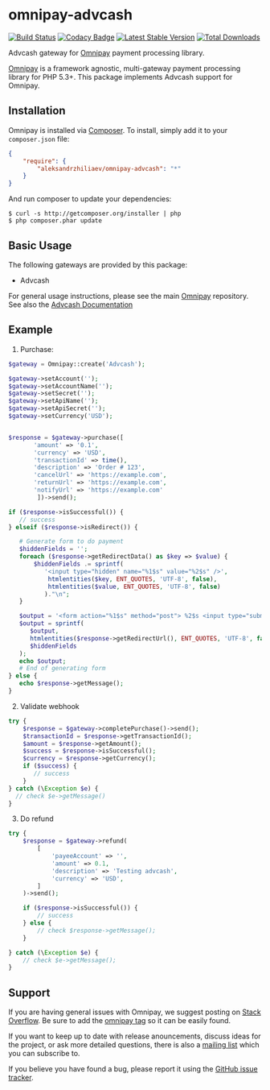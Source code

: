 # omnipay-advcash
[![Build Status](https://travis-ci.org/aleksandrzhiliaev/omnipay-advcash.svg?branch=master)](https://travis-ci.org/aleksandrzhiliaev/omnipay-advcash)
[![Codacy Badge](https://api.codacy.com/project/badge/Grade/95c32cb06d414446a6a3e960f48152e5)](https://www.codacy.com/app/sassoftinc/omnipay-advcash?utm_source=github.com&amp;utm_medium=referral&amp;utm_content=aleksandrzhiliaev/omnipay-advcash&amp;utm_campaign=Badge_Grade)
[![Latest Stable Version](https://poser.pugx.org/aleksandrzhiliaev/omnipay-advcash/v/stable)](https://packagist.org/packages/aleksandrzhiliaev/omnipay-advcash)
[![Total Downloads](https://poser.pugx.org/aleksandrzhiliaev/omnipay-advcash/downloads)](https://packagist.org/packages/aleksandrzhiliaev/omnipay-advcash)

Advcash gateway for [Omnipay](https://github.com/thephpleague/omnipay) payment processing library.

[Omnipay](https://github.com/omnipay/omnipay) is a framework agnostic, multi-gateway payment
processing library for PHP 5.3+. This package implements Advcash support for Omnipay.

## Installation

Omnipay is installed via [Composer](http://getcomposer.org/). To install, simply add it
to your `composer.json` file:

```json
{
    "require": {
        "aleksandrzhiliaev/omnipay-advcash": "*"
    }
}
```

And run composer to update your dependencies:

    $ curl -s http://getcomposer.org/installer | php
    $ php composer.phar update

## Basic Usage

The following gateways are provided by this package:

* Advcash

For general usage instructions, please see the main [Omnipay](https://github.com/omnipay/omnipay)
repository. See also the [Advcash Documentation](https://advcash.com/en/solutions/developers/)

## Example
1. Purchase:
```php
$gateway = Omnipay::create('Advcash');

$gateway->setAccount('');
$gateway->setAccountName('');
$gateway->setSecret('');
$gateway->setApiName('');
$gateway->setApiSecret('');
$gateway->setCurrency('USD');


$response = $gateway->purchase([
       'amount' => '0.1',
       'currency' => 'USD',
       'transactionId' => time(),
       'description' => 'Order # 123',
       'cancelUrl' => 'https://example.com',
       'returnUrl' => 'https://example.com',
       'notifyUrl' => 'https://example.com'
        ])->send();

if ($response->isSuccessful()) {
   // success
} elseif ($response->isRedirect()) {

   # Generate form to do payment
   $hiddenFields = '';
   foreach ($response->getRedirectData() as $key => $value) {
       $hiddenFields .= sprintf(
          '<input type="hidden" name="%1$s" value="%2$s" />',
           htmlentities($key, ENT_QUOTES, 'UTF-8', false),
           htmlentities($value, ENT_QUOTES, 'UTF-8', false)
          )."\n";
   }

   $output = '<form action="%1$s" method="post"> %2$s <input type="submit" value="Purchase" /></form>';
   $output = sprintf(
      $output,
      htmlentities($response->getRedirectUrl(), ENT_QUOTES, 'UTF-8', false),
      $hiddenFields
   );
   echo $output;
   # End of generating form
} else {
   echo $response->getMessage();
}
```
2. Validate webhook
```php
try {
    $response = $gateway->completePurchase()->send();
    $transactionId = $response->getTransactionId();
    $amount = $response->getAmount();
    $success = $response->isSuccessful();
    $currency = $response->getCurrency();
    if ($success) {
       // success 
    }
} catch (\Exception $e) {
  // check $e->getMessage()
}
```
3. Do refund
```php
try {
    $response = $gateway->refund(
        [
            'payeeAccount' => '',
            'amount' => 0.1,
            'description' => 'Testing advcash',
            'currency' => 'USD',
        ]
    )->send();

    if ($response->isSuccessful()) {
        // success  
    } else {
        // check $response->getMessage();
    }

} catch (\Exception $e) {
    // check $e->getMessage();
}
```

## Support

If you are having general issues with Omnipay, we suggest posting on
[Stack Overflow](http://stackoverflow.com/). Be sure to add the
[omnipay tag](http://stackoverflow.com/questions/tagged/omnipay) so it can be easily found.

If you want to keep up to date with release anouncements, discuss ideas for the project,
or ask more detailed questions, there is also a [mailing list](https://groups.google.com/forum/#!forum/omnipay) which
you can subscribe to.

If you believe you have found a bug, please report it using the [GitHub issue tracker](https://github.com/aleksandrzhiliaev/omnipay-nixmoney/issues).
